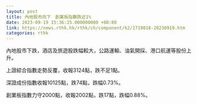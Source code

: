```yaml
---
layout: post
title: 內地股市向下　創業板指數跌近1%
date: 2023-09-19 15:36:25.000000000 +08:00
link: https://news.rthk.hk/rthk/ch/component/k2/1719018-20230919.htm
categories: rthk
---
```


內地股市下跌，酒店及旅遊股跌幅較大，公路運輸、油氣開採、港口航運等股份上升。

上證綜合指數走勢反覆，收報3124點，跌不足1點。

深證成份指數收報10125點，跌74點，跌幅0.73%。

創業板指數力守2000點，收報2002點，跌17點，跌幅0.88%。

